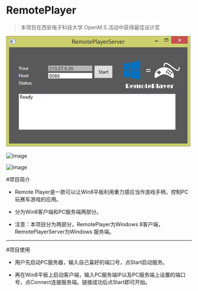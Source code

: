 RemotePlayer
============

>本项目在西安电子科技大学 OpenM.S.活动中获得最佳设计奖

![Image](http://github.com/MSstudent/-Project-RemotePlayer/raw/master/sample-server.png)

![Image](http://github.com/MSstudent/-Project-RemotePlayer/raw/master/sample-1.jpg)

![Image](http://github.com/MSstudent/-Project-RemotePlayer/raw/master/sample-2.jpg)

#项目简介

* Remote Player是一款可以让Win8平板利用重力感应当作游戏手柄，控制PC玩赛车游戏的应用。

* 分为Win8客户端和PC服务端两部分。

* 注意：本项目分为两部分，RemotePlayer为Windows 8客户端，RemotePlayerServer为Windows 服务端。 


***

#项目使用

* 用户先启动PC服务器，输入自己喜好的端口号，点Start启动服务。   

* 再在Win8平板上启动客户端，输入PC服务端IP以及PC服务端上设置的端口号，点Connect连接服务端。链接成功后点Start即可开始。

